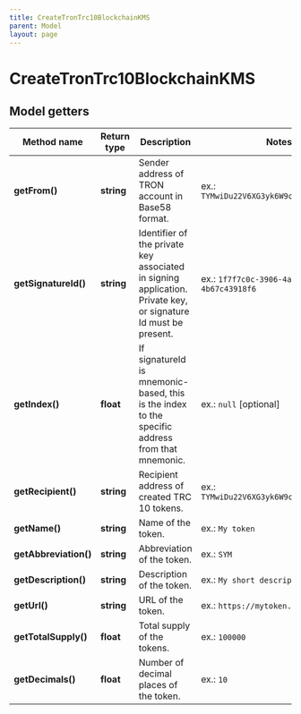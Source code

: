 ```yaml
---
title: CreateTronTrc10BlockchainKMS
parent: Model
layout: page
---
```


# CreateTronTrc10BlockchainKMS

## Model getters

Method name | Return type | Description | Notes
------------ | ------------- | ------------- | -------------
**getFrom()** | **string** | Sender address of TRON account in Base58 format. | ex.: `TYMwiDu22V6XG3yk6W9cTVBz48okKLRczh`
**getSignatureId()** | **string** | Identifier of the private key associated in signing application. Private key, or signature Id must be present. | ex.: `1f7f7c0c-3906-4aa1-9dfe-4b67c43918f6`
**getIndex()** | **float** | If signatureId is mnemonic-based, this is the index to the specific address from that mnemonic. | ex.: `null` [optional]
**getRecipient()** | **string** | Recipient address of created TRC 10 tokens. | ex.: `TYMwiDu22V6XG3yk6W9cTVBz48okKLRczh`
**getName()** | **string** | Name of the token. | ex.: `My token`
**getAbbreviation()** | **string** | Abbreviation of the token. | ex.: `SYM`
**getDescription()** | **string** | Description of the token. | ex.: `My short description`
**getUrl()** | **string** | URL of the token. | ex.: `https://mytoken.com`
**getTotalSupply()** | **float** | Total supply of the tokens. | ex.: `100000`
**getDecimals()** | **float** | Number of decimal places of the token. | ex.: `10`

